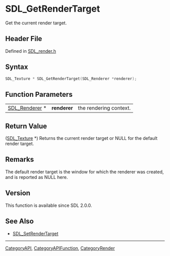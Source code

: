 # SDL_GetRenderTarget

Get the current render target.

## Header File

Defined in [SDL_render.h](https://github.com/libsdl-org/SDL/blob/SDL2/include/SDL_render.h)

## Syntax

```c
SDL_Texture * SDL_GetRenderTarget(SDL_Renderer *renderer);
```

## Function Parameters

|                                |              |                        |
| ------------------------------ | ------------ | ---------------------- |
| [SDL_Renderer](SDL_Renderer) * | **renderer** | the rendering context. |

## Return Value

([SDL_Texture](SDL_Texture) *) Returns the current render target or NULL
for the default render target.

## Remarks

The default render target is the window for which the renderer was created,
and is reported as NULL here.

## Version

This function is available since SDL 2.0.0.

## See Also

- [SDL_SetRenderTarget](SDL_SetRenderTarget)

----
[CategoryAPI](CategoryAPI), [CategoryAPIFunction](CategoryAPIFunction), [CategoryRender](CategoryRender)

